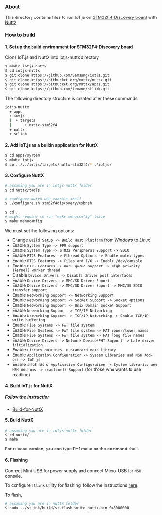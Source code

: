 ### About

This directory contains files to run IoT.js on
[STM32F4-Discovery board](http://www.st.com/content/st_com/en/products/evaluation-tools/product-evaluation-tools/mcu-eval-tools/stm32-mcu-eval-tools/stm32-mcu-discovery-kits/stm32f4discovery.html) with [NuttX](http://nuttx.org/)

### How to build

#### 1. Set up the build environment for STM32F4-Discovery board

Clone IoT.js and NuttX into iotjs-nuttx directory

```bash
$ mkdir iotjs-nuttx
$ cd iotjs-nuttx
$ git clone https://github.com/Samsung/iotjs.git
$ git clone https://bitbucket.org/nuttx/nuttx.git
$ git clone https://bitbucket.org/nuttx/apps.git
$ git clone https://github.com/texane/stlink.git
```

The following directory structure is created after these commands

```bash
iotjs-nuttx
  + apps
  + iotjs
  |  + targets
  |      + nuttx-stm32f4
  + nuttx
  + stlink
```

#### 2. Add IoT.js as a builtin application for NuttX

```bash
$ cd apps/system
$ mkdir iotjs
$ cp ../../iotjs/targets/nuttx-stm32f4/* ./iotjs/
```

#### 3. Configure NuttX

```bash
# assuming you are in iotjs-nuttx folder
$ cd nuttx/tools

# configure NuttX USB console shell
$ ./configure.sh stm32f4discovery/usbnsh

$ cd ..
# might require to run "make menuconfig" twice
$ make menuconfig
```

We must set the following options:

* Change `Build Setup -> Build Host Platform` from _Windows_ to _Linux_
* Enable `System Type -> FPU support`
* Enable `System Type -> STM32 Peripheral Support -> SDIO`
* Enable `RTOS Features -> Pthread Options -> Enable mutex types`
* Enable `RTOS Features -> Files and I/O -> Enable /dev/console`
* Enable `RTOS Features -> Work queue support -> High priority (kernel) worker thread`
* Disable `Device Drivers -> Disable driver poll interfaces`
* Enable `Device Drivers -> MMC/SD Driver Suport`
* Enable `Device Drivers -> MMC/SD Driver Suport -> MMC/SD SDIO transfer support`
* Enable `Networking Support -> Networking Support`
* Enable `Networking Support -> Socket Support -> Socket options`
* Enable `Networking Support -> Unix Domain Socket Support`
* Enable `Networking Support -> TCP/IP Networking`
* Enable `Networking Support -> TCP/IP Networking -> Enable TCP/IP write buffering`
* Enable `File Systems -> FAT file system`
* Enable `File Systems -> FAT file system -> FAT upper/lower names`
* Enable `File Systems -> FAT file system -> FAT long file names`
* Enable `Device Drivers -> Network Device/PHT Support -> Late driver initialization`
* Enable `Library Routines -> Standard Math library`
* Enable `Application Configuration -> System Libraries and NSH Add-ons -> IoT.js`
* Enable all childs of `Application Configuration -> System Libraries and NSH Add-ons -> readline() Support` (for those who wants to use readline)


#### 4. Build IoT.js for NuttX

##### Follow the instruction
* [Build-for-NuttX](../../docs/Build-for-NuttX.md)

#### 5. Build NuttX

```bash
# assuming you are in iotjs-nuttx folder
$ cd nuttx/
$ make
```
For release version, you can type R=1 make on the command shell.

#### 6. Flashing

Connect Mini-USB for power supply and connect Micro-USB for `NSH` console.

To configure `stlink` utility for flashing, follow the instructions [here](https://github.com/texane/stlink#build-from-sources).

To flash,
```bash
# assuming you are in nuttx folder
$ sudo ../stlink/build/st-flash write nuttx.bin 0x8000000
```
